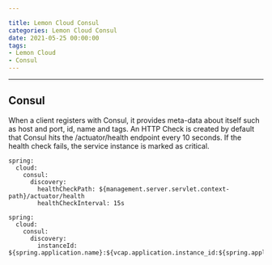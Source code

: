 ```yaml
---

title: Lemon Cloud Consul
categories: Lemon Cloud Consul
date: 2021-05-25 00:00:00
tags:
- Lemon Cloud
- Consul
---
```


<!-- toc -->
----------



## Consul

When a client registers with Consul, it provides meta-data about itself such as host and port, id, name and tags. An HTTP Check is created by default that Consul hits the /actuator/health endpoint every 10 seconds. If the health check fails, the service instance is marked as critical.



```
spring:
  cloud:
    consul:
      discovery:
        healthCheckPath: ${management.server.servlet.context-path}/actuator/health
        healthCheckInterval: 15s
```



```
spring:
  cloud:
    consul:
      discovery:
        instanceId: ${spring.application.name}:${vcap.application.instance_id:${spring.application.instance_id:${random.value}}}
```

